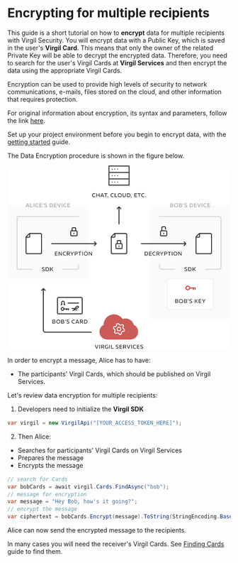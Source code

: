 # Encrypting for multiple recipients

This guide is a short tutorial on how to **encrypt** data for multiple recipients with Virgil Security. You will encrypt data with a Public Key, which is saved in the user's **Virgil Card**. This means that only the owner of the related Private Key will be able to decrypt the encrypted data. Therefore, you need to search for the user's Virgil Cards at **Virgil Services** and then encrypt the data using the appropriate Virgil Cards.

Encryption can be used to provide high levels of security to network communications, e-mails, files stored on the cloud, and other information that requires protection.

For original information about encryption, its syntax and parameters, follow the link [here](https://github.com/VirgilSecurity/virgil/blob/wiki/wiki/glossary.md#encryption).

Set up your project environment before you begin to encrypt data, with the [getting started](/docs/guides/configuration/client.md) guide.

The Data Encryption procedure is shown in the figure below.

![Virgil Encryption Intro](/docs/img/Encryption_introduction.png "Data encryption")


In order to encrypt a message, Alice has to have:
 - The participants' Virgil Cards, which should be published on Virgil Services.

Let's review data encryption for multiple recipients:

1. Developers need to initialize the **Virgil SDK**

```cs
var virgil = new VirgilApi("[YOUR_ACCESS_TOKEN_HERE]");
```

2. Then Alice:

  -  Searches for participants' Virgil Cards on Virgil Services
  -  Prepares the message
  -  Encrypts the message

  ```cs
  // search for Cards
  var bobCards = await virgil.Cards.FindAsync("bob");
  // message for encryption
  var message = "Hey Bob, how's it going?";
  // encrypt the message
  var ciphertext = bobCards.Encrypt(message).ToString(StringEncoding.Base64);
  ```

Alice can now send the encrypted message to the recipients.

In many cases you will need the receiver's Virgil Cards. See [Finding Cards](/docs/guides/virgil-card/finding-cards.md) guide to find them.
